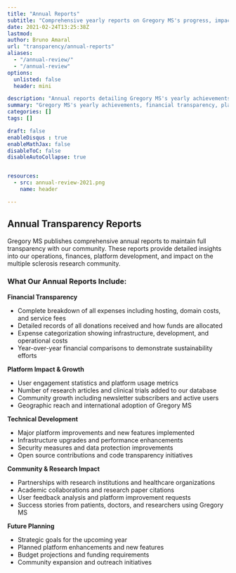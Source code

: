 ```yaml
---
title: "Annual Reports"
subtitle: "Comprehensive yearly reports on Gregory MS's progress, impact, and financial transparency"
date: 2021-02-24T13:25:38Z
lastmod: 
author: Bruno Amaral
url: "transparency/annual-reports"
aliases: 
  - "/annual-review/"
  - "/annual-review"
options:
  unlisted: false
  header: mini

description: "Annual reports detailing Gregory MS's yearly achievements, financial transparency, platform growth, and community impact. Our commitment to openness includes detailed breakdowns of expenses, donations, user engagement, and platform improvements."
summary: "Gregory MS's yearly achievements, financial transparency, platform growth, and community impact. Our commitment to openness includes detailed breakdowns of expenses, donations, user engagement, and platform improvements."
categories: []
tags: []

draft: false
enableDisqus : true
enableMathJax: false
disableToC: false
disableAutoCollapse: true


resources:
  - src: annual-review-2021.png
    name: header

---
```


## Annual Transparency Reports

Gregory MS publishes comprehensive annual reports to maintain full transparency with our community. These reports provide detailed insights into our operations, finances, platform development, and impact on the multiple sclerosis research community.

### What Our Annual Reports Include:

**Financial Transparency**
- Complete breakdown of all expenses including hosting, domain costs, and service fees
- Detailed records of all donations received and how funds are allocated
- Expense categorization showing infrastructure, development, and operational costs
- Year-over-year financial comparisons to demonstrate sustainability efforts

**Platform Impact & Growth**
- User engagement statistics and platform usage metrics
- Number of research articles and clinical trials added to our database
- Community growth including newsletter subscribers and active users
- Geographic reach and international adoption of Gregory MS

**Technical Development**
- Major platform improvements and new features implemented
- Infrastructure upgrades and performance enhancements
- Security measures and data protection improvements
- Open source contributions and code transparency initiatives

**Community & Research Impact**
- Partnerships with research institutions and healthcare organizations
- Academic collaborations and research paper citations
- User feedback analysis and platform improvement requests
- Success stories from patients, doctors, and researchers using Gregory MS

**Future Planning**
- Strategic goals for the upcoming year
- Planned platform enhancements and new features
- Budget projections and funding requirements
- Community expansion and outreach initiatives
